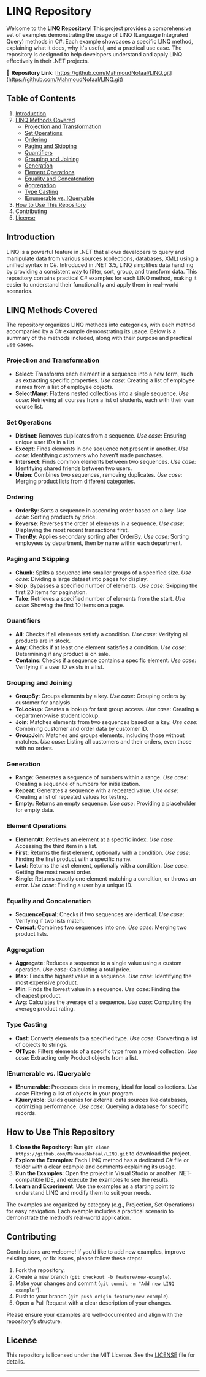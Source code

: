 # LINQ Repository

Welcome to the **LINQ Repository**! This project provides a comprehensive set of examples demonstrating the usage of LINQ (Language Integrated Query) methods in C#. Each example showcases a specific LINQ method, explaining what it does, why it's useful, and a practical use case. The repository is designed to help developers understand and apply LINQ effectively in their .NET projects.

🔗 **Repository Link**: [https://github.com/MahmoudNofaal/LINQ.git](https://github.com/MahmoudNofaal/LINQ.git)

## Table of Contents
1. [Introduction](#introduction)
2. [LINQ Methods Covered](#linq-methods-covered)
   - [Projection and Transformation](#projection-and-transformation)
   - [Set Operations](#set-operations)
   - [Ordering](#ordering)
   - [Paging and Skipping](#paging-and-skipping)
   - [Quantifiers](#quantifiers)
   - [Grouping and Joining](#grouping-and-joining)
   - [Generation](#generation)
   - [Element Operations](#element-operations)
   - [Equality and Concatenation](#equality-and-concatenation)
   - [Aggregation](#aggregation)
   - [Type Casting](#type-casting)
   - [IEnumerable vs. IQueryable](#ienumerable-vs-iqueryable)
3. [How to Use This Repository](#how-to-use-this-repository)
4. [Contributing](#contributing)
5. [License](#license)

## Introduction
LINQ is a powerful feature in .NET that allows developers to query and manipulate data from various sources (collections, databases, XML) using a unified syntax in C#. Introduced in .NET 3.5, LINQ simplifies data handling by providing a consistent way to filter, sort, group, and transform data. This repository contains practical C# examples for each LINQ method, making it easier to understand their functionality and apply them in real-world scenarios.

## LINQ Methods Covered
The repository organizes LINQ methods into categories, with each method accompanied by a C# example demonstrating its usage. Below is a summary of the methods included, along with their purpose and practical use cases.

### Projection and Transformation
- **Select**: Transforms each element in a sequence into a new form, such as extracting specific properties. *Use case*: Creating a list of employee names from a list of employee objects.
- **SelectMany**: Flattens nested collections into a single sequence. *Use case*: Retrieving all courses from a list of students, each with their own course list.

### Set Operations
- **Distinct**: Removes duplicates from a sequence. *Use case*: Ensuring unique user IDs in a list.
- **Except**: Finds elements in one sequence not present in another. *Use case*: Identifying customers who haven’t made purchases.
- **Intersect**: Finds common elements between two sequences. *Use case*: Identifying shared friends between two users.
- **Union**: Combines two sequences, removing duplicates. *Use case*: Merging product lists from different categories.

### Ordering
- **OrderBy**: Sorts a sequence in ascending order based on a key. *Use case*: Sorting products by price.
- **Reverse**: Reverses the order of elements in a sequence. *Use case*: Displaying the most recent transactions first.
- **ThenBy**: Applies secondary sorting after OrderBy. *Use case*: Sorting employees by department, then by name within each department.

### Paging and Skipping
- **Chunk**: Splits a sequence into smaller groups of a specified size. *Use case*: Dividing a large dataset into pages for display.
- **Skip**: Bypasses a specified number of elements. *Use case*: Skipping the first 20 items for pagination.
- **Take**: Retrieves a specified number of elements from the start. *Use case*: Showing the first 10 items on a page.

### Quantifiers
- **All**: Checks if all elements satisfy a condition. *Use case*: Verifying all products are in stock.
- **Any**: Checks if at least one element satisfies a condition. *Use case*: Determining if any product is on sale.
- **Contains**: Checks if a sequence contains a specific element. *Use case*: Verifying if a user ID exists in a list.

### Grouping and Joining
- **GroupBy**: Groups elements by a key. *Use case*: Grouping orders by customer for analysis.
- **ToLookup**: Creates a lookup for fast group access. *Use case*: Creating a department-wise student lookup.
- **Join**: Matches elements from two sequences based on a key. *Use case*: Combining customer and order data by customer ID.
- **GroupJoin**: Matches and groups elements, including those without matches. *Use case*: Listing all customers and their orders, even those with no orders.

### Generation
- **Range**: Generates a sequence of numbers within a range. *Use case*: Creating a sequence of numbers for initialization.
- **Repeat**: Generates a sequence with a repeated value. *Use case*: Creating a list of repeated values for testing.
- **Empty**: Returns an empty sequence. *Use case*: Providing a placeholder for empty data.

### Element Operations
- **ElementAt**: Retrieves an element at a specific index. *Use case*: Accessing the third item in a list.
- **First**: Returns the first element, optionally with a condition. *Use case*: Finding the first product with a specific name.
- **Last**: Returns the last element, optionally with a condition. *Use case*: Getting the most recent order.
- **Single**: Returns exactly one element matching a condition, or throws an error. *Use case*: Finding a user by a unique ID.

### Equality and Concatenation
- **SequenceEqual**: Checks if two sequences are identical. *Use case*: Verifying if two lists match.
- **Concat**: Combines two sequences into one. *Use case*: Merging two product lists.

### Aggregation
- **Aggregate**: Reduces a sequence to a single value using a custom operation. *Use case*: Calculating a total price.
- **Max**: Finds the highest value in a sequence. *Use case*: Identifying the most expensive product.
- **Min**: Finds the lowest value in a sequence. *Use case*: Finding the cheapest product.
- **Avg**: Calculates the average of a sequence. *Use case*: Computing the average product rating.

### Type Casting
- **Cast**: Converts elements to a specified type. *Use case*: Converting a list of objects to strings.
- **OfType**: Filters elements of a specific type from a mixed collection. *Use case*: Extracting only Product objects from a list.

### IEnumerable vs. IQueryable
- **IEnumerable**: Processes data in memory, ideal for local collections. *Use case*: Filtering a list of objects in your program.
- **IQueryable**: Builds queries for external data sources like databases, optimizing performance. *Use case*: Querying a database for specific records.

## How to Use This Repository
1. **Clone the Repository**: Run `git clone https://github.com/MahmoudNofaal/LINQ.git` to download the project.
2. **Explore the Examples**: Each LINQ method has a dedicated C# file or folder with a clear example and comments explaining its usage.
3. **Run the Examples**: Open the project in Visual Studio or another .NET-compatible IDE, and execute the examples to see the results.
4. **Learn and Experiment**: Use the examples as a starting point to understand LINQ and modify them to suit your needs.

The examples are organized by category (e.g., Projection, Set Operations) for easy navigation. Each example includes a practical scenario to demonstrate the method’s real-world application.

## Contributing
Contributions are welcome! If you’d like to add new examples, improve existing ones, or fix issues, please follow these steps:
1. Fork the repository.
2. Create a new branch (`git checkout -b feature/new-example`).
3. Make your changes and commit (`git commit -m "Add new LINQ example"`).
4. Push to your branch (`git push origin feature/new-example`).
5. Open a Pull Request with a clear description of your changes.

Please ensure your examples are well-documented and align with the repository’s structure.

## License
This repository is licensed under the MIT License. See the [LICENSE](LICENSE) file for details.

---
